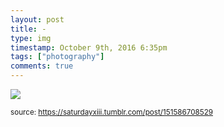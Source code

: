 ```yaml
---
layout: post
title: -
type: img
timestamp: October 9th, 2016 6:35pm
tags: ["photography"]
comments: true
---
```

<img src="https://saturdayxiii.github.io/media/151586708529.jpg"/>
  
<small>source: https://saturdayxiii.tumblr.com/post/151586708529</small>